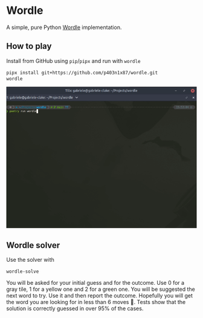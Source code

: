 # Wordle

A simple, pure Python [Wordle](https://www.powerlanguage.co.uk/wordle/)
implementation.



## How to play

Install from GitHub using `pip`/`pipx` and run with `wordle`

~~~console
pipx install git+https://github.com/p403n1x87/wordle.git
wordle
~~~

<p align="center"><img src="art/wordle.gif"/></p>


## Wordle solver

Use the solver with

~~~console
wordle-solve
~~~

You will be asked for your initial guess and for the outcome. Use 0 for a gray
tile, 1 for a yellow one and 2 for a green one. You will be suggested the next
word to try. Use it and then report the outcome. Hopefully you will get the word
you are looking for in less than 6 moves 🙂. Tests show that the solution is
correctly guessed in over 95% of the cases.